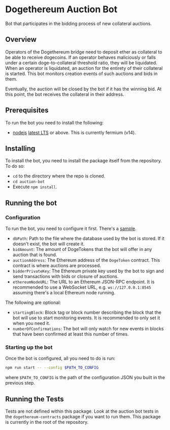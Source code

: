 # Dogethereum Auction Bot

Bot that participates in the bidding process of new collateral auctions.

## Overview

Operators of the Dogethereum bridge need to deposit ether as collateral to be able to receive dogecoins.
If an operator behaves maliciously or falls under a certain doge-to-collateral threshold ratio, they will be liquidated.
When an operator is liquidated, an auction for the entirety of their collateral is started.
This bot monitors creation events of such auctions and bids in them.

Eventually, the auction will be closed by the bot if it has the winning bid. At this point, the bot receives the collateral in their address.

## Prerequisites

To run the bot you need to install the following:

- [nodejs](https://nodejs.org) [latest LTS](https://nodejs.org/en/about/releases/) or above. This is currently fermium (v14).

## Installing

To install the bot, you need to install the package itself from the repository. To do so:

- `cd` to the directory where the repo is cloned.
- `cd auction-bot`
- Execute `npm install`.

## Running the bot

### Configuration

To run the bot, you need to configure it first. There's a [sample](config/config.sample.json).

- `dbPath`: Path to the file where the database used by the bot is stored. If it doesn't exist, the bot will create it.
- `bidAmount`: The amount of DogeTokens that the bot will offer in any auction that is found.
- `auctionAddress`: The Ethereum address of the `DogeToken` contract. This contract is where auctions are processed.
- `bidderPrivateKey`: The Ethereum private key used by the bot to sign and send transactions with bids or closure of auctions.
- `ethereumNodeURL`: The URL to an Ethereum JSON-RPC endpoint. It is recommended to use a WebSocket URL, e.g. `ws://127.0.0.1:8545` assuming there's a local Ethereum node running.

The following are optional:

- `startingBlock`: Block tag or block number describing the block that the bot will use to start monitoring events. It is recommended to only set it when you need it.
- `numberOfConfirmations`: The bot will only watch for new events in blocks that have been confirmed at least this number of times.

### Starting up the bot

Once the bot is configured, all you need to do is run:

```sh
npm run start -- --config $PATH_TO_CONFIG
```

where `$PATH_TO_CONFIG` is the path of the configuration JSON you built in the previous step.

## Running the Tests

Tests are not defined within this package. Look at the auction bot tests in the `dogethereum-contracts` package if you want to run them. This package is currently in the root of the repository.
